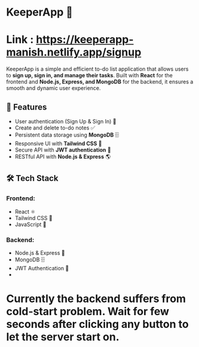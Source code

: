# KeeperApp 📝
# Link : https://keeperapp-manish.netlify.app/signup

KeeperApp is a simple and efficient to-do list application that allows users to **sign up, sign in, and manage their tasks**. Built with **React** for the frontend and **Node.js, Express, and MongoDB** for the backend, it ensures a smooth and dynamic user experience.

## 🚀 Features
- User authentication (Sign Up & Sign In) 🔐
- Create and delete to-do notes ✅
- Persistent data storage using **MongoDB** 🗄️
- Responsive UI with **Tailwind CSS** 🎨
- Secure API with **JWT authentication** 🔑
- RESTful API with **Node.js & Express** 🌎

## 🛠️ Tech Stack
### Frontend:
- React ⚛️
- Tailwind CSS 🎨
- JavaScript 📜

### Backend:
- Node.js & Express 🚀
- MongoDB 🗄️
- JWT Authentication 🔑
- 
# Currently the backend suffers from cold-start problem. Wait for few seconds after clicking any button to let the server start on.

